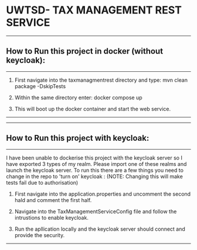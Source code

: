 # UWTSD- TAX MANAGEMENT REST SERVICE
                                 

----
   How to Run this project in docker (without keycloak):
----
----
   

1. First navigate into the taxmanagmentrest directory and type: mvn clean package -DskipTests
    

2. Within the same directory enter: docker compose up


3. This will boot up the docker container and start the web service.

------------------------------------------------------------------------------------------------------------------------------------------------
----
   How to Run this project with keycloak:
----
----

I have been unable to dockerise this project with the keycloak server so I have exported 3 types of my realm. Please import one of these realms and launch the keycloak server.
To run this there are a few things you need to change in the repo to 'turn on' keycloak : (NOTE: Changing this will make tests fail due to authorisation)
   

1. First navigate into the application.properties and uncomment the second hald and comment the first half.
    

2. Navigate into the TaxManagementServiceConfig file and follow the intrustions to enable keycloak.


3. Run the apllication locally and the keycloak server should connect and provide the security.

------------------------------------------------------------------------------------------------------------------------------------------------

